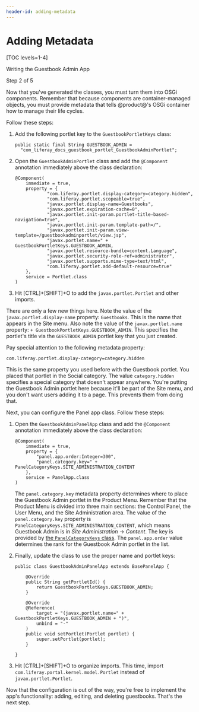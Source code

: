 ```yaml
---
header-id: adding-metadata
---
```


# Adding Metadata

[TOC levels=1-4]

<div class="learn-path-step row">
    <p id="stepTitle">Writing the Guestbook Admin App</p><p>Step 2 of 5</p>
</div>

Now that you've generated the classes, you must turn them into OSGi components.
Remember that because components are container-managed objects, you must provide
metadata that tells @product@'s OSGi container how to manage their life cycles. 

Follow these steps:

1.  Add the following portlet key to the `GuestbookPortletKeys` class:

        public static final String GUESTBOOK_ADMIN =
          "com_liferay_docs_guestbook_portlet_GuestbookAdminPortlet";

2.  Open the `GuestbookAdminPortlet` class and add the `@Component` annotation 
    immediately above the class declaration:

        @Component(
            immediate = true,
            property = {
                    "com.liferay.portlet.display-category=category.hidden",
                    "com.liferay.portlet.scopeable=true",
                    "javax.portlet.display-name=Guestbooks",
                    "javax.portlet.expiration-cache=0",
                    "javax.portlet.init-param.portlet-title-based-navigation=true",
                    "javax.portlet.init-param.template-path=/",
                    "javax.portlet.init-param.view-template=/guestbookadminportlet/view.jsp",
                    "javax.portlet.name=" + GuestbookPortletKeys.GUESTBOOK_ADMIN,
                    "javax.portlet.resource-bundle=content.Language",
                    "javax.portlet.security-role-ref=administrator",
                    "javax.portlet.supports.mime-type=text/html",
                    "com.liferay.portlet.add-default-resource=true"
            },
            service = Portlet.class
        )

3.  Hit [CTRL]+[SHIFT]+O to add the `javax.portlet.Portlet` and other imports. 

There are only a few new things here. Note the value of the
`javax.portlet.display-name` property: `Guestbooks`. This is the name that
appears in the Site menu. Also note the value of the `javax.portlet.name`
property: `+ GuestbookPortletKeys.GUESTBOOK_ADMIN`. This specifies the portlet's
title via the `GUESTBOOK_ADMIN` portlet key that you just created. 

Pay special attention to the following metadata property:

    com.liferay.portlet.display-category=category.hidden

This is the same property you used before with the Guestbook portlet. You placed
that portlet in the Social category. The value `category.hidden` specifies a 
special category that doesn't appear anywhere. You're putting the Guestbook 
Admin portlet here because it'll be part of the Site menu, and you don't want 
users adding it to a page. This prevents them from doing that. 

Next, you can configure the Panel app class. Follow these steps:

1.  Open the `GuestbookAdminPanelApp` class and add the `@Component` annotation 
    immediately above the class declaration: 

        @Component(
            immediate = true,
            property = {
                "panel.app.order:Integer=300",
                "panel.category.key=" + PanelCategoryKeys.SITE_ADMINISTRATION_CONTENT
            },
            service = PanelApp.class
        )

    The `panel.category.key` metadata property determines where to place the
    Guestbook Admin portlet in the Product Menu. Remember that the Product Menu 
    is divided into three main sections: the Control Panel, the User Menu, and 
    the Site Administration area. The value of the `panel.category.key` property 
    is `PanelCategoryKeys.SITE_ADMINISTRATION_CONTENT`, which means Guestbook 
    Admin is in *Site Administration* &rarr; *Content*. The key is provided by 
    [the `PanelCategoryKeys` class](https://github.com/liferay/liferay-portal/blob/7.1.x/modules/apps/application-list/application-list-api/src/main/java/com/liferay/application/list/constants/PanelCategoryKeys.java). 
    The `panel.app.order` value determines the rank for the Guestbook Admin 
    portlet in the list. 

2.  Finally, update the class to use the proper name and portlet keys:

        public class GuestbookAdminPanelApp extends BasePanelApp {

            @Override
            public String getPortletId() {
                return GuestbookPortletKeys.GUESTBOOK_ADMIN;
            }

            @Override
            @Reference(
                target = "(javax.portlet.name=" + GuestbookPortletKeys.GUESTBOOK_ADMIN + ")",
                unbind = "-"
            )
            public void setPortlet(Portlet portlet) {
                super.setPortlet(portlet);
            }

        }

3.  Hit [CTRL]+[SHIFT]+O to organize imports. This time, import
    `com.liferay.portal.kernel.model.Portlet` instead of 
    `javax.portlet.Portlet`. 

Now that the configuration is out of the way, you're free to implement the 
app's functionality: adding, editing, and deleting guestbooks. That's the next 
step. 
